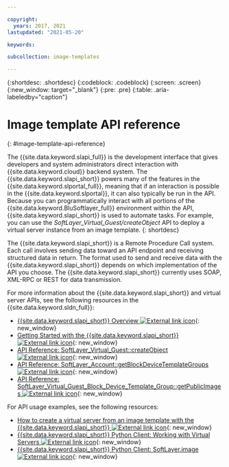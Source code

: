 ```yaml
---

copyright:
  years: 2017, 2021
lastupdated: "2021-05-20"

keywords:

subcollection: image-templates

---
```


{:shortdesc: .shortdesc}
{:codeblock: .codeblock}
{:screen: .screen}
{:new_window: target="_blank"}
{:pre: .pre}
{:table: .aria-labeledby="caption"}

# Image template API reference
{: #image-template-api-reference}

The {{site.data.keyword.slapi_full}} is the development interface that gives developers and system administrators direct interaction with
{{site.data.keyword.cloud}} backend system. The {{site.data.keyword.slapi_short}} powers many of the features in the
{{site.data.keyword.slportal_full}}, meaning that if an interaction is possible in the {{site.data.keyword.slportal}}, it can also
typically be run in the API. Because you can programmatically interact with all portions of the {{site.data.keyword.BluSoftlayer_full}} environment
within the API, {{site.data.keyword.slapi_short}} is used to automate tasks. For example, you can use
the *SoftLayer_Virtual_Guest/createObject* API to deploy a virtual server instance from an image template.
{: shortdesc}

The {{site.data.keyword.slapi_short}} is a Remote Procedure Call system. Each call involves sending data toward an API endpoint and
receiving structured data in return. The format used to send and receive data with the {{site.data.keyword.slapi_short}} depends on which
implementation of the API you choose. The {{site.data.keyword.slapi_short}} currently uses SOAP, XML-RPC or REST for data transmission.

For more information about the {{site.data.keyword.slapi_short}} and virtual server APIs, see the following resources in the
{{site.data.keyword.sldn_full}}:
* [{{site.data.keyword.slapi_short}} Overview ![External link icon](../icons/launch-glyph.svg "External link icon")](https://sldn.softlayer.com/reference/softlayerapi/){: new_window}
* [Getting Started with the {{site.data.keyword.slapi_short}} ![External link icon](../icons/launch-glyph.svg "External link icon")](https://sldn.softlayer.com/article/getting-started/){: new_window}
* [API Reference: SoftLayer_Virtual_Guest::createObject ![External link icon](../icons/launch-glyph.svg "External link icon")](https://sldn.softlayer.com/reference/services/SoftLayer_Virtual_Guest/createObject/){: new_window}
* [API Reference: SoftLayer_Account::getBlockDeviceTemplateGroups ![External link icon](../icons/launch-glyph.svg "External link icon")](https://sldn.softlayer.com/reference/services/SoftLayer_Account/getBlockDeviceTemplateGroups/){: new_window}
* [API Reference: SoftLayer_Virtual_Guest_Block_Device_Template_Group::getPublicImages ![External link icon](../icons/launch-glyph.svg "External link icon")](https://sldn.softlayer.com/reference/services/SoftLayer_Virtual_Guest_Block_Device_Template_Group/getPublicImages/){: new_window}

For API usage examples, see the following resources:
* [How to create a virtual server from an image template with the {{site.data.keyword.slapi_short}} ![External link icon](../icons/launch-glyph.svg "External link icon")](https://stackoverflow.com/questions/41138874/how-to-create-virtual-server-using-standard-template-softlayer-using-rest-api){: new_window}
* [{{site.data.keyword.slapi_short}} Python Client: Working with Virtual Servers ![External link icon](../icons/launch-glyph.svg "External link icon")](https://softlayer-api-python-client.readthedocs.io/en/latest/api/managers/vs/){: new_window}
* [{{site.data.keyword.slapi_short}} Python Client: SoftLayer.image ![External link icon](../icons/launch-glyph.svg "External link icon")](https://softlayer-api-python-client.readthedocs.io/en/latest/api/managers/image/){: new_window}
